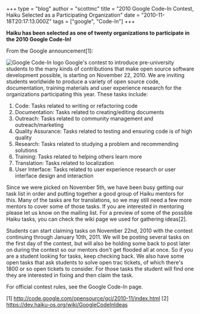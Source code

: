 +++
type = "blog"
author = "scottmc"
title = "2010 Google Code-In Contest, Haiku Selected as a Participating Organization"
date = "2010-11-18T20:17:13.000Z"
tags = ["google", "Code-In"]
+++

<strong>Haiku has been selected as one of twenty organizations to participate in the 2010 Google Code-In!</strong>

From the Google announcement[1]:
<div class="alert alert-info">
<span class="inline inline-right">
<img src="http://code.google.com/opensource/gci/2010-11/images/gcilogo.jpg" alt="Google Code-In logo" /></span>
Google's contest to introduce pre-university students to the many kinds of contributions that make open source software development possible, is starting on November 22, 2010. We are inviting students worldwide to produce a variety of open source code, documentation, training materials and user experience research for the organizations participating this year. These tasks include:

   1. Code: Tasks related to writing or refactoring code
   2. Documentation: Tasks related to creating/editing documents
   3. Outreach: Tasks related to community management and outreach/marketing
   4. Quality Assurance: Tasks related to testing and ensuring code is of high quality
   5. Research: Tasks related to studying a problem and recommending solutions
   6. Training: Tasks related to helping others learn more
   7. Translation: Tasks related to localization
   8. User Interface: Tasks related to user experience research or user interface design and interaction</div>

Since we were picked on November 5th, we have been busy getting our task list in order and putting together a good group of Haiku mentors for this.  Many of the tasks are for translations, so we may still need a few more mentors to cover some of those tasks.  If you are interested in mentoring please let us know on the mailing list.  For a preview of some of the possible Haiku tasks, you can check the wiki page we used for gathering ideas[2].
<!--break-->
Students can start claiming tasks on November 22nd, 2010 with the contest continuing through January 10th, 2011.  We will be posting several tasks on the first day of the contest, but will also be holding some back to post later on during the contest so our mentors don't get flooded all at once.  So if you are a student looking for tasks, keep checking back.  We also have some open tasks that ask students to solve open trac tickets, of which there's 1800 or so open tickets to consider.  For those tasks the student will find one they are interested in fixing and then claim the task.

For official contest rules, see the Google Code-In page.

[1] http://code.google.com/opensource/gci/2010-11/index.html
[2] https://dev.haiku-os.org/wiki/GoogleCodeInIdeas
